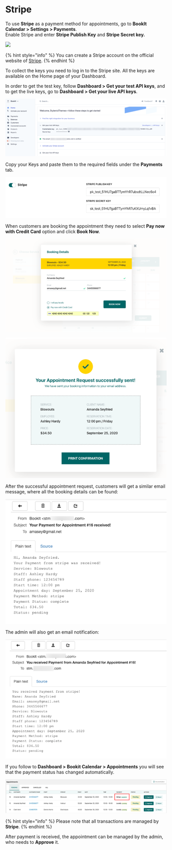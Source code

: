 # Stripe

To use **Stripe** as a payment method for appointments, go to **BookIt Calendar > Settings > Payments**.\
Enable Stripe and enter **Stripe Publish Key** and **Stripe Secret key.**

![](https://lh6.googleusercontent.com/WZSgGu\_jPvSsx-Fn0b56vHFiNjLDduB3BaY3nXM48WcMJSPcRQsXs7hxcnN9SmSwh-8V5X-MNQWb3yB8ZAtStkweeRzXbZf59B3UkzYTaumyloB9W3be9oV2wsUeQcBMtx0sr1QS)

{% hint style="info" %}
You can create a Stripe account on the official website of [Stripe](https://stripe.com/).
{% endhint %}

To collect the keys you need to log in to the Stripe site. All the keys are available on the Home page of your Dashboard.&#x20;

In order to get the test key, follow **Dashboard > Get your test API keys**, and to get the live keys, go to **Dashboard > Get your live API keys**.

![](../.gitbook/assets/101.png)

Copy your Keys and paste them to the required fields under the **Payments** tab.

![](../.gitbook/assets/102.png)

When customers are booking the appointment they need to select **Pay now with Credit Card** option and click **Book Now**.

![](../.gitbook/assets/103.png)

![](../.gitbook/assets/104.png)

After the successful appointment request, customers will get a similar email message, where all the booking details can be found:

![](../.gitbook/assets/105.png)

The admin will also get an email notification:

![](../.gitbook/assets/106.png)

If you follow to **Dashboard > Bookit Calendar > Appointments** you will see that the payment status has changed automatically.

![](../.gitbook/assets/107.png)

{% hint style="info" %}
Please note that all transactions are managed by **Stripe**.
{% endhint %}

After payment is received, the appointment can be managed by the admin, who needs to **Approve** it.&#x20;
